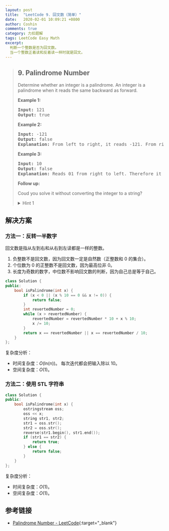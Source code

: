 ```yaml
---
layout: post
title:  "LeetCode 9. 回文数（简单）"
date:   2020-02-01 10:09:21 +0800
author: Coshin
comments: true
category: 力扣题解
tags: LeetCode Easy Math
excerpt:
  判断一个整数是否为回文数。
  当一个整数正着读和反着读一样时就是回文。
---
```

> ## 9. Palindrome Number
> 
> Determine whether an integer is a palindrome. An integer is a palindrome when
> it reads the same backward as forward.
> 
> **Example 1:**
> 
> <pre>
> <strong>Input:</strong> 121
> <strong>Output:</strong> true
> </pre>
> 
> **Example 2:**
> 
> <pre>
> <strong>Input:</strong> -121
> <strong>Output:</strong> false
> <strong>Explanation:</strong> From left to right, it reads -121. From right to left, it becomes 121-. Therefore it is not a palindrome.
> </pre>
> 
> **Example 3:**
> 
> <pre>
> <strong>Input:</strong> 10
> <strong>Output:</strong> false
> <strong>Explanation:</strong> Reads 01 from right to left. Therefore it is not a palindrome.
> </pre>
> 
> **Follow up:**
> 
> Coud you solve it without converting the integer to a string?
> 
> <details>
> <summary>Hint 1</summary>
> Beware of overflow when you reverse the integer.
> </details>

## 解决方案

### 方法一：反转一半数字

回文数是指从左到右和从右到左读都是一样的整数。

1. 负整数不是回文数，因为回文数一定是自然数（正整数和 0 的集合）。
2. 个位数为 0 的正整数不是回文数，因为最高位非 0。
3. 长度为奇数的数字，中位数不影响回文数的判断，因为自己总是等于自己。

```cpp
class Solution {
public:
    bool isPalindrome(int x) {
        if (x < 0 || (x % 10 == 0 && x != 0)) {
            return false;
        }
        int revertedNumber = 0;
        while (x > revertedNumber) {
            revertedNumber = revertedNumber * 10 + x % 10;
            x /= 10;
        }
        return x == revertedNumber || x == revertedNumber / 10;
    }
};
```

复杂度分析：
* 时间复杂度：*O*(ln(n))。
  每次迭代都会把输入除以 10。
* 空间复杂度：*O*(1)。

### 方法二：使用 STL 字符串

```cpp
class Solution {
public:
    bool isPalindrome(int x) {
        ostringstream oss;
        oss << x;
        string str1, str2;
        str1 = oss.str();
        str2 = oss.str();
        reverse(str1.begin(), str1.end());
        if (str1 == str2) {
            return true;
        } else {
            return false;
        }
    }
};
```

复杂度分析：
* 时间复杂度：*O*(1)。
* 空间复杂度：*O*(1)。

## 参考链接

* [Palindrome Number - LeetCode](https://leetcode.com/problems/palindrome-number/){:target="_blank"}
